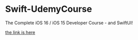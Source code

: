 # Swift-UdemyCourse
The Complete iOS 16 / iOS 15 Developer Course - and SwiftUI!

<a href="https://www.udemy.com/course/the-complete-ios-developer-course-with-swift/">the link is here</a>
